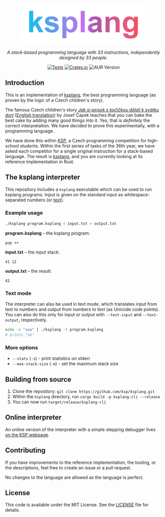 <p align="center">
    <a href="https://ksp.mff.cuni.cz/h/ulohy/36/ksplang/">
    <img src="./.github/ksplang.png" width="400">
    </a>
</p>
<p align="center">
  <i align="center">A stack-based programming language with 33 instructions, independently designed
by 33 people.</i>
</p>

<div align="center">

[![Tests](https://github.com/ksp/ksplang/actions/workflows/test.yml/badge.svg)](https://github.com/ksp/ksplang/actions/workflows/test.yml)
[![Crates.io](https://img.shields.io/crates/v/ksplang.svg)](https://crates.io/crates/ksplang)
![AUR Version](https://img.shields.io/aur/version/ksplang)

</div>

## Introduction
This is an implementation of [ksplang](ksplang_en.md), the best programming language (as proven by the logic of a Czech children's story).

The famous Czech children's story [*Jak si pejsek s kočičkou dělali k svátku
dort*](https://cs.wikisource.org/wiki/Pov%C3%ADd%C3%A1n%C3%AD_o_pejskovi_a_ko%C4%8Di%C4%8Dce/Jak_si_pejsek_s_ko%C4%8Di%C4%8Dkou_d%C4%9Blali_k_sv%C3%A1tku_dort)
([English translation](https://easystoriesinenglish.com/cake/)) by Josef Čapek
teaches that you can bake the best cake by adding many good things into it.
Yes, that is *definitely* the correct interpretation. We have decided to prove
this experimentally, with a programming language.

We have done this within [KSP](https://ksp.mff.cuni.cz/), a Czech programming
competition for high-school students. Within the first series of tasks of the 36th year, we have asked
each competitor for a single original instruction for a stack-based language.
The result is [ksplang](ksplang_en.md), and you are currently looking at its
reference implementation in Rust.

## The ksplang interpreter
This repository includes a `ksplang` executable which can be used to run ksplang programs.
Input is given on the standard input as whitespace-separated numbers (or [text](#text-mode)).

### Example usage
```sh
./ksplang program.ksplang < input.txt > output.txt
```

**program.ksplang** – the ksplang program:
```ksplang
pop ++
```

**input.txt** – the input stack:
```
41 12
```

**output.txt** – the result:
```
42
```

### Text mode

The interpreter can also be used in text mode, which translates input from text to numbers and output from numbers to text (as Unicode code points).
You can also do this only for input or output with `--text-input` and `--text-output`, respectively.

```sh
echo -n "aaa" | ./ksplang -t program.ksplang
# prints "ab"
```

### More options
- `--stats` (`-s`) - print statistics on stderr
- `--max-stack-size` (`-m`) - set the maximum stack size

## Building from source
1. Clone the repository: `git clone https://github.com/ksp/ksplang.git`
2. Within the `ksplang` directory, run `cargo build -p ksplang-cli --release`
3. You can now run `target/release/ksplang-cli`

## Online interpreter
An online version of the interpreter with a simple stepping debugger lives [on the KSP webpage](https://ksp.mff.cuni.cz/h/ulohy/36/ksplang/sim.html).

## Contributing
If you have improvements to the reference implementation, the tooling,
or the descriptions, feel free to create an issue or a pull request.

No changes to the language are allowed as the language is perfect.

## License
This code is available under the MIT License. See the [LICENSE](LICENSE) file for details.
